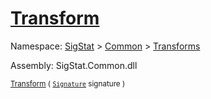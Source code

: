 # [Transform](./AddVector-100663609.md)

Namespace: [SigStat]() > [Common](./../../README.md) > [Transforms](./../README.md)

Assembly: SigStat.Common.dll

<sub>[Transform](./AddVector-100663609.md) ( [`Signature`](./../../Signature.md) signature )         <div style = "text-align: right" ></div></sub>
